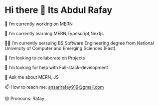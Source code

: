 # Hi there 👋 Its Abdul Rafay


🔭 I’m currently working on MERN

🌱 I’m currently learning MERN,Typescript,Nextjs

👨‍💻 I’m currently persuing BS Software Engineering degree from National University of Computer and Emerging Sciences (Fast).

👯 I’m looking to collaborate on Projects

🤔 I’m looking for help with Full-stack-development

💬 Ask me about MERN, JS

📫 How to reach me: ansarirafay919@gmail.com

😄 Pronouns: Rafay
